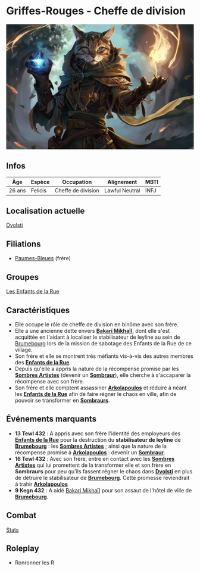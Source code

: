 # Griffes-Rouges - Cheffe de division
![Griffes-Rouges](../../../_images/griffes_rouges.png)

## Infos 
| Âge | Espèce | Occupation | Alignement | MBTI |
| --- | ------ | ---------- | ---------- | ---- |
| 26 ans | Felicis | Cheffe de division | Lawful Neutral | INFJ |

## Localisation actuelle
[Dvolsti](../../VILLES/Dvolsti.md)

## Filiations
* [Paumes-Bleues](./Paumes_Bleues.md) (frère)

## Groupes 
[Les Enfants de la Rue](./_Organisation.md)

## Caractéristiques
* Elle occupe le rôle de cheffe de division en  binôme avec son frère.
* Elle a une ancienne dette envers [**Bakari Mikhaïl**](./Bakari_Mikhail.md), dont elle s'est acquittée en l'aidant à localiser le stabilisateur de leyline au sein de [Brumebourg](../../VILLES/Brumebourg.md) lors de la mission de sabotage des Enfants de la Rue de ce village.
* Son frère et elle se montrent très méfiants vis-à-vis des autres membres des [**Enfants de la Rue**](../../VILLES/Dvolsti.md#les-enfants-de-la-rue).
* Depuis qu'elle a appris la nature de la récompense promise par les [**Sombres Artistes**](../../VILLES/Rovtal.md#les-sombres-artistes) (devenir un [**Sombraur**](../../ESPECES/Especes_Magiques.md#sombraur)), elle cherche à s'accaparer la récompense avec son frère. 
* Son frère et elle comptent assassiner [**Arkolapoulos**](./Arkolapoulos_Prunos.md) et réduire à néant les [**Enfants de la Rue**](../../VILLES/Dvolsti.md#les-enfants-de-la-rue) afin de faire régner le chaos en ville, afin de pouvoir se transformer en [**Sombraurs**](../../ESPECES/Especes_Magiques.md#sombraur).

## Événements marquants
* **13 Tewl 432** : A appris avec son frère l'identité des employeurs des [**Enfants de la Rue**](../../VILLES/Dvolsti.md#les-enfants-de-la-rue) pour la destruction du **stabilisateur de leyline** de [**Brumebourg**](../../VILLES/Brumebourg.md) : les [**Sombres Artistes**](../../VILLES/Rovtal.md#les-sombres-artistes) ; ainsi que la nature de la récompense promise à [**Arkolapoulos**](./Arkolapoulos_Prunos.md) : devenir un [**Sombraur**](../../ESPECES/Especes_Magiques.md#sombraur).
* **16 Tewl 432** : Avec son frère, entre en contact avec les [**Sombres Artistes**](../../VILLES/Rovtal.md#les-sombres-artistes) qui lui promettent de la transformer elle et son frère en **Sombraurs** pour peu qu'ils fassent régner le chaos dans [**Dvolsti**](../../VILLES/Dvolsti.md) en plus de détruire le stabilisateur de [**Brumebourg**](../../VILLES/Brumebourg.md). Cette promesse reviendrait à trahir [**Arkolapoulos**](./Arkolapoulos_Prunos.md)
* **9 Kegn 432** : A aidé [Bakari Mikhaïl](./Bakari_Mikhail.md) pour son assaut de l'hôtel de ville de [**Brumebourg**](../../VILLES/Brumebourg.md).

## Combat
[Stats](../../../STAT_BLOCKS/PERSONNAGES/GriffeRouges.md)

## Roleplay 
* Ronronner les R